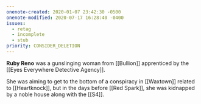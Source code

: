 ```yaml
---
onenote-created: 2020-01-07 23:42:30 -0500
onenote-modified: 2020-07-17 16:28:40 -0400
issues:
  - retag
  - incomplete
  - stub
priority: CONSIDER_DELETION
---
```


**Ruby Reno** was a gunslinging woman from [[Bullion]] apprenticed by the [[Eyes Everywhere Detective Agency]]. 

She was aiming to get to the bottom of a conspiracy in [[Waxtown]] related to [[Heartknock]], but in the days before [[Red Spark]], she was kidnapped by a noble house along with the [[S4]].
